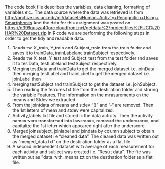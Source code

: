 The code book file describes the variables, data cleaning, formatting of variables etc..
The data source where the data was retrieved is from http://archive.ics.uci.edu/ml/datasets/Human+Activity+Recognition+Using+Smartphones
And the data for this assignment was posted on https://d396qusza40orc.cloudfront.net/getdata%2Fprojectfiles%2FUCI%20HAR%20Dataset.zip
In R code we are performing the following steps in order to get the tidy and readable data. 
1.	Reads the X_train, Y_train and Subject_train from the train folder and saves it to trainData, trainLabeland trainSubject respectively.
2.	Reads the X_test, Y_test and Subject_test from the test folder and saves it to testData, testLabeland testSubject respectively.
3.	Merging testData and trainData to get the merged dataset i.e. joinData then
merging testLabel and trainLabel to get the merged dataset i.e. joinLabel then
4.	merging testSubject and trainSubject to get the dataset i.e. joinSubject.
5.	Then reading the features.txt file from the destination folder and storing the variable Features. The information on the measurements on the means and Stdev we extracted.
6.	From the jointdata of means and stdev “()” and “-“ are removed. Then the 1st letters of mean and stdev were capitalized. 
7.	Activity_labels.txt file and stored in the data activity. Then the activity names were transformed into lowercase, removed the underscores, and capitalize the 1st letter which appeared right after the underscore.
8.	Merged joinsubject, joinlabel and joindata by column subject to obtain the merged dataset i.e “cleaned data”. The cleaned data was written out as “merged_data.txt” on the destination folder as a flat file.
9.	A second independent dataset with average of each measurement for each activity and subject was created i.e. “Result data”. The file was written out as "data_with_means.txt on the destination folder as a flat file.
